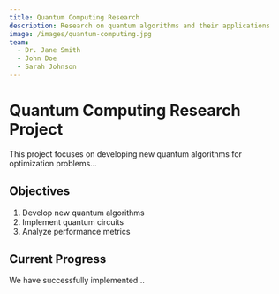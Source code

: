 ```yaml
---
title: Quantum Computing Research
description: Research on quantum algorithms and their applications
image: /images/quantum-computing.jpg
team:
  - Dr. Jane Smith
  - John Doe
  - Sarah Johnson
---
```


# Quantum Computing Research Project

This project focuses on developing new quantum algorithms for optimization problems...

## Objectives

1. Develop new quantum algorithms
2. Implement quantum circuits
3. Analyze performance metrics

## Current Progress

We have successfully implemented...
